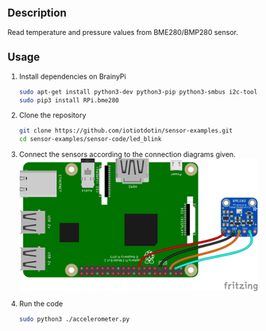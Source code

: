 ## Description

Read temperature and pressure values from BME280/BMP280 sensor.


## Usage 

1.  Install dependencies on BrainyPi
    ```sh
    sudo apt-get install python3-dev python3-pip python3-smbus i2c-tools -y
    sudo pip3 install RPi.bme280
    ```

1.  Clone the repository
    ```sh
    git clone https://github.com/iotiotdotin/sensor-examples.git
    cd sensor-examples/sensor-code/led_blink
    ```
1.  Connect the sensors according to the connection diagrams given.
    ![Diagram](./connection_diagram.png)
    
1.  Run the code
    ```sh
    sudo python3 ./accelerometer.py
    ```
